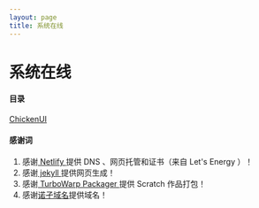 ```yaml
---
layout: page
title: 系统在线
---
```

# 系统在线

#### 目录
[ChickenUI](/system/chickenui)

#### 感谢词
1.  感谢[ Netlify ](https://netlify.com)提供 DNS 、网页托管和证书（来自 Let's Energy ）！
2.  感谢[ jekyll ](https://jekyllrb.com)提供网页生成！
3.  感谢[ TurboWarp Packager ](https://packager.turbowarp.org/)提供 Scratch 作品打包！
4.  感谢[诺孑域名](https://nuoxnuo.eu.org/)提供域名！